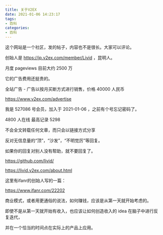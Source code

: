 ```yaml
---
title: 关于V2EX
date: 2021-01-06 14:23:17
tags:
- 百科
categories:
- 百科
---
```


这个网站是一个社区，发的帖子，内容也不是很长。大家可以评论。

创始人是 https://jp.v2ex.com/member/Livid  ，昆明人。

月度 pageviews 目前大约 2500 万

它的广告费用还挺贵的。

全站广告 - 广告以按月买断方式进行销售，价格 40000 人民币

https://www.v2ex.com/advertise


我是 527086 号会员，加入于 2021-01-06 ，之前有个号忘记密码了。

4800 人在线   最高记录 5298

不会全文转载任何文章，而只会以链接方式分享

反对无信息量的“顶”，“沙发”，“不明觉厉”等回复。

如果你的回复对别人没有帮助，就不要回复了。


https://github.com/livid/

https://livid.v2ex.com/about.html


这里有ifanr的创始人写的一篇：

https://www.ifanr.com/22202

商业模式，或者用更通俗的说法，如何赚钱，应该是从第一天就开始考虑的。

即使不是从第一天就开始有收入，也应该让如何创造收入的 idea 在脑子中进行反复迭代，

并在一个恰当的时间点在实际上的产品上应用。


